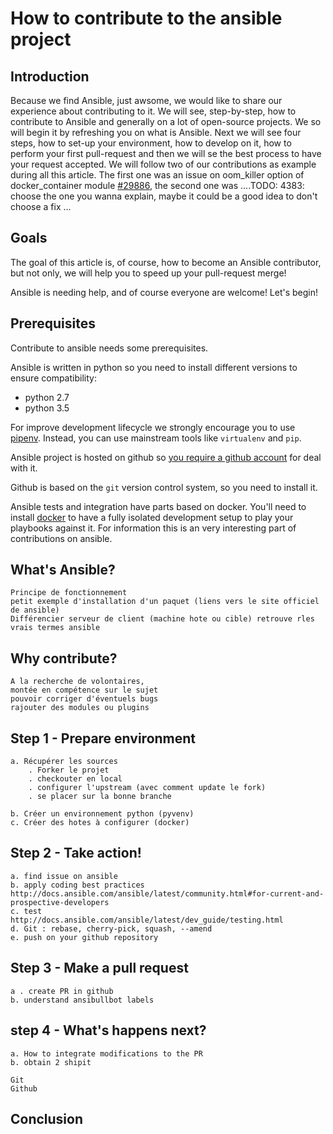 # How to contribute to the ansible project

## Introduction

Because we find Ansible, just awsome, we would like to share our experience about contributing to it. 
We will see, step-by-step, how to contribute to Ansible and generally on a lot of open-source projects. 
We so will begin it by refreshing you on what is Ansible. 
Next we will see four steps, how to set-up your environment, how to develop on it, how to perform your first pull-request and then we will se the best process to have your request accepted. 
We will follow two of our contributions as example during all this article. The first one was an issue on oom_killer option of docker_container module [#29886](https://github.com/ansible/ansible/issues/29886), the second one was ....TODO: 4383: choose the one you wanna explain, maybe it could be a good idea to don't choose a fix ... 

## Goals

The goal of this article is, of course, how to become an Ansible contributor, but not only, we will help you to speed up your pull-request merge! 

Ansible is needing help, and of course everyone are welcome! Let's begin!

## Prerequisites
Contribute to ansible needs some prerequisites.

Ansible is written in python so you need to install different versions to ensure compatibility:
- python 2.7
- python 3.5

For improve development lifecycle we strongly encourage you to use [pipenv](https://github.com/kennethreitz/pipenv).
Instead, you can use mainstream tools like `virtualenv` and `pip`.

Ansible project is hosted on github so [you require a github account](https://github.com/) for deal with it.

Github is based on the `git` version control system, so you need to install it.

Ansible tests and integration have parts based on docker.
You'll need to install [docker](https://www.docker.com/) to have a fully isolated development setup to play your playbooks against it.
For information this is an very interesting part of contributions on ansible.

## What's Ansible?
    Principe de fonctionnement
    petit exemple d'installation d'un paquet (liens vers le site officiel de ansible)
    Différencier serveur de client (machine hote ou cible) retrouve rles vrais termes ansible

## Why contribute?

    A la recherche de volontaires,
    montée en compétence sur le sujet
    pouvoir corriger d'éventuels bugs
    rajouter des modules ou plugins

## Step 1 - Prepare environment
    a. Récupérer les sources
        . Forker le projet
        . checkouter en local
        . configurer l'upstream (avec comment update le fork)
        . se placer sur la bonne branche

    b. Créer un environnement python (pyvenv)
    c. Créer des hotes à configurer (docker)

## Step 2 - Take action!
    a. find issue on ansible
    b. apply coding best practices
    http://docs.ansible.com/ansible/latest/community.html#for-current-and-prospective-developers
    c. test
    http://docs.ansible.com/ansible/latest/dev_guide/testing.html
    d. Git : rebase, cherry-pick, squash, --amend
    e. push on your github repository

## Step 3 - Make a pull request
    a . create PR in github
    b. understand ansibullbot labels

## step 4 - What's happens next?
    a. How to integrate modifications to the PR
    b. obtain 2 shipit

    Git
    Github

## Conclusion
